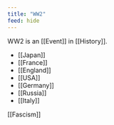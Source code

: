 ```yaml
---
title: "WW2"
feed: hide
---
```


WW2 is an [[Event]] in [[History]]. 

- [[Japan]]
- [[France]]
- [[England]]
- [[USA]]
- [[Germany]]
- [[Russia]]
- [[Italy]]


[[Fascism]]
